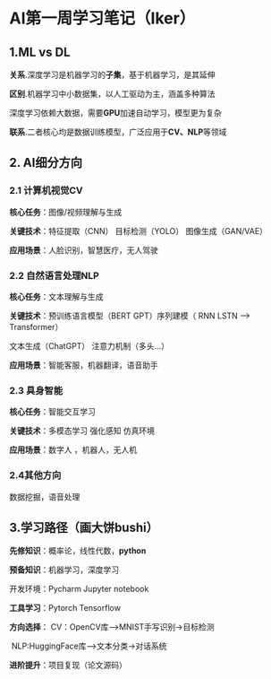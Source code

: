 # AI第一周学习笔记（Iker）

## 1.ML vs DL

**关系**.深度学习是机器学习的**子集**，基于机器学习，是其延伸

**区别**.机器学习中小数据集，以人工驱动为主，涵盖多种算法

​         深度学习依赖大数据，需要**GPU**加速自动学习，模型更为复杂

**联系**.二者核心均是数据训练模型，广泛应用于**CV、NLP**等领域

## 2. AI细分方向

### 2.1 计算机视觉CV

**核心任务**：图像/视频理解与生成

**关键技术**：特征提取（CNN） 目标检测（YOLO） 图像生成（GAN/VAE）

**应用场景**：人脸识别，智慧医疗，无人驾驶

### 2.2 自然语言处理NLP

**核心任务**：文本理解与生成

**关键技术**：预训练语言模型（BERT  GPT）序列建模（ RNN LSTN  --> Transformer） 

文本生成（ChatGPT） 注意力机制（多头…）

**应用场景**：智能客服，机器翻译，语音助手

### 2.3 具身智能

**核心任务**：智能交互学习

**关键技术**：多模态学习 强化感知 仿真环境

**应用场景**：数字人 ，机器人，无人机

### 2.4其他方向

数据挖掘，语音处理

## 3.学习路径（画大饼bushi）

**先修知识**：概率论，线性代数，**python**

**预备知识**：机器学习，深度学习

开发环境：Pycharm   Jupyter notebook

**工具学习**：Pytorch    Tensorflow

**方向选择**： CV：OpenCV库-->MNIST手写识别→目标检测

​                    NLP:HuggingFace库-->文本分类→对话系统

**进阶提升**：项目复现（论文源码）